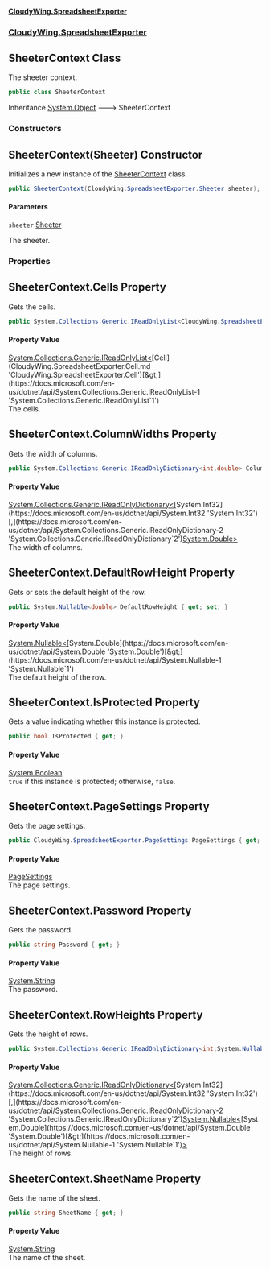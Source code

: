 #### [CloudyWing.SpreadsheetExporter](index.md 'index')
### [CloudyWing.SpreadsheetExporter](CloudyWing.SpreadsheetExporter.md 'CloudyWing.SpreadsheetExporter')

## SheeterContext Class

The sheeter context.

```csharp
public class SheeterContext
```

Inheritance [System.Object](https://docs.microsoft.com/en-us/dotnet/api/System.Object 'System.Object') &#129106; SheeterContext
### Constructors

<a name='CloudyWing.SpreadsheetExporter.SheeterContext.SheeterContext(CloudyWing.SpreadsheetExporter.Sheeter)'></a>

## SheeterContext(Sheeter) Constructor

Initializes a new instance of the [SheeterContext](CloudyWing.SpreadsheetExporter.SheeterContext.md 'CloudyWing.SpreadsheetExporter.SheeterContext') class.

```csharp
public SheeterContext(CloudyWing.SpreadsheetExporter.Sheeter sheeter);
```
#### Parameters

<a name='CloudyWing.SpreadsheetExporter.SheeterContext.SheeterContext(CloudyWing.SpreadsheetExporter.Sheeter).sheeter'></a>

`sheeter` [Sheeter](CloudyWing.SpreadsheetExporter.Sheeter.md 'CloudyWing.SpreadsheetExporter.Sheeter')

The sheeter.
### Properties

<a name='CloudyWing.SpreadsheetExporter.SheeterContext.Cells'></a>

## SheeterContext.Cells Property

Gets the cells.

```csharp
public System.Collections.Generic.IReadOnlyList<CloudyWing.SpreadsheetExporter.Cell> Cells { get; }
```

#### Property Value
[System.Collections.Generic.IReadOnlyList&lt;](https://docs.microsoft.com/en-us/dotnet/api/System.Collections.Generic.IReadOnlyList-1 'System.Collections.Generic.IReadOnlyList`1')[Cell](CloudyWing.SpreadsheetExporter.Cell.md 'CloudyWing.SpreadsheetExporter.Cell')[&gt;](https://docs.microsoft.com/en-us/dotnet/api/System.Collections.Generic.IReadOnlyList-1 'System.Collections.Generic.IReadOnlyList`1')  
The cells.

<a name='CloudyWing.SpreadsheetExporter.SheeterContext.ColumnWidths'></a>

## SheeterContext.ColumnWidths Property

Gets the width of columns.

```csharp
public System.Collections.Generic.IReadOnlyDictionary<int,double> ColumnWidths { get; }
```

#### Property Value
[System.Collections.Generic.IReadOnlyDictionary&lt;](https://docs.microsoft.com/en-us/dotnet/api/System.Collections.Generic.IReadOnlyDictionary-2 'System.Collections.Generic.IReadOnlyDictionary`2')[System.Int32](https://docs.microsoft.com/en-us/dotnet/api/System.Int32 'System.Int32')[,](https://docs.microsoft.com/en-us/dotnet/api/System.Collections.Generic.IReadOnlyDictionary-2 'System.Collections.Generic.IReadOnlyDictionary`2')[System.Double](https://docs.microsoft.com/en-us/dotnet/api/System.Double 'System.Double')[&gt;](https://docs.microsoft.com/en-us/dotnet/api/System.Collections.Generic.IReadOnlyDictionary-2 'System.Collections.Generic.IReadOnlyDictionary`2')  
The width of columns.

<a name='CloudyWing.SpreadsheetExporter.SheeterContext.DefaultRowHeight'></a>

## SheeterContext.DefaultRowHeight Property

Gets or sets the default height of the row.

```csharp
public System.Nullable<double> DefaultRowHeight { get; set; }
```

#### Property Value
[System.Nullable&lt;](https://docs.microsoft.com/en-us/dotnet/api/System.Nullable-1 'System.Nullable`1')[System.Double](https://docs.microsoft.com/en-us/dotnet/api/System.Double 'System.Double')[&gt;](https://docs.microsoft.com/en-us/dotnet/api/System.Nullable-1 'System.Nullable`1')  
The default height of the row.

<a name='CloudyWing.SpreadsheetExporter.SheeterContext.IsProtected'></a>

## SheeterContext.IsProtected Property

Gets a value indicating whether this instance is protected.

```csharp
public bool IsProtected { get; }
```

#### Property Value
[System.Boolean](https://docs.microsoft.com/en-us/dotnet/api/System.Boolean 'System.Boolean')  
`true` if this instance is protected; otherwise, `false`.

<a name='CloudyWing.SpreadsheetExporter.SheeterContext.PageSettings'></a>

## SheeterContext.PageSettings Property

Gets the page settings.

```csharp
public CloudyWing.SpreadsheetExporter.PageSettings PageSettings { get; }
```

#### Property Value
[PageSettings](CloudyWing.SpreadsheetExporter.PageSettings.md 'CloudyWing.SpreadsheetExporter.PageSettings')  
The page settings.

<a name='CloudyWing.SpreadsheetExporter.SheeterContext.Password'></a>

## SheeterContext.Password Property

Gets the password.

```csharp
public string Password { get; }
```

#### Property Value
[System.String](https://docs.microsoft.com/en-us/dotnet/api/System.String 'System.String')  
The password.

<a name='CloudyWing.SpreadsheetExporter.SheeterContext.RowHeights'></a>

## SheeterContext.RowHeights Property

Gets the height of rows.

```csharp
public System.Collections.Generic.IReadOnlyDictionary<int,System.Nullable<double>> RowHeights { get; set; }
```

#### Property Value
[System.Collections.Generic.IReadOnlyDictionary&lt;](https://docs.microsoft.com/en-us/dotnet/api/System.Collections.Generic.IReadOnlyDictionary-2 'System.Collections.Generic.IReadOnlyDictionary`2')[System.Int32](https://docs.microsoft.com/en-us/dotnet/api/System.Int32 'System.Int32')[,](https://docs.microsoft.com/en-us/dotnet/api/System.Collections.Generic.IReadOnlyDictionary-2 'System.Collections.Generic.IReadOnlyDictionary`2')[System.Nullable&lt;](https://docs.microsoft.com/en-us/dotnet/api/System.Nullable-1 'System.Nullable`1')[System.Double](https://docs.microsoft.com/en-us/dotnet/api/System.Double 'System.Double')[&gt;](https://docs.microsoft.com/en-us/dotnet/api/System.Nullable-1 'System.Nullable`1')[&gt;](https://docs.microsoft.com/en-us/dotnet/api/System.Collections.Generic.IReadOnlyDictionary-2 'System.Collections.Generic.IReadOnlyDictionary`2')  
The height of rows.

<a name='CloudyWing.SpreadsheetExporter.SheeterContext.SheetName'></a>

## SheeterContext.SheetName Property

Gets the name of the sheet.

```csharp
public string SheetName { get; }
```

#### Property Value
[System.String](https://docs.microsoft.com/en-us/dotnet/api/System.String 'System.String')  
The name of the sheet.